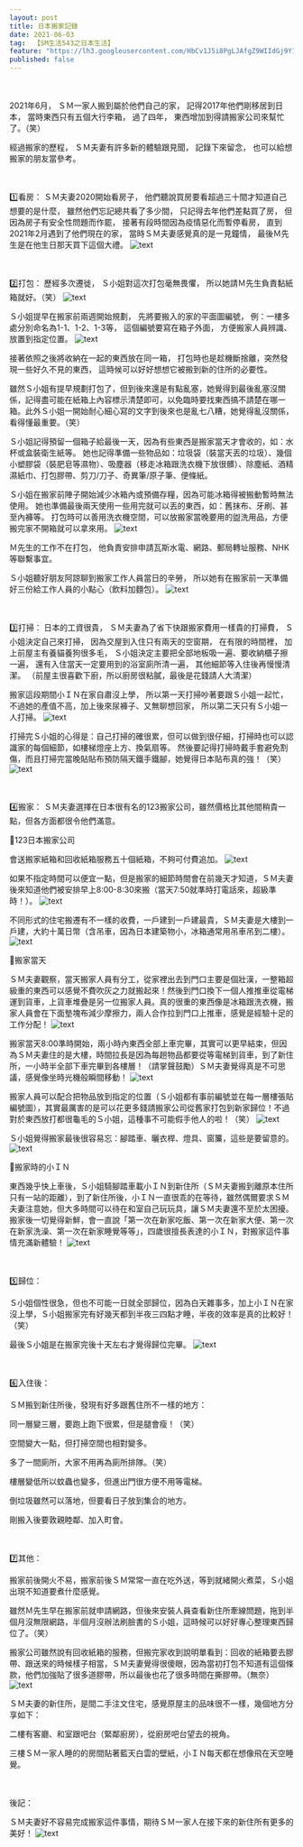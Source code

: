 ```yaml
---
layout: post
title: 日本搬家記錄
date: 2021-06-03
tag:  【SM生活543之日本生活】
feature: "https://lh3.googleusercontent.com/HbCv1J5i8PgLJAfgZ9WIIdGj9Y1xQ7JtftO7SYOX21GHFYl4tImgLQCYQtdTzG3HK7p8sGD0ckspMsrSePSwFEn9lR03Db6VkLPXjC-VJFjXSg8FhPKt5VtJ9hg_EsmSKWiRunlm5aY=w2400"
published: false
---
```


<br><br>
2021年6月，
ＳＭ一家人搬到屬於他們自己的家，
記得2017年他們剛移居到日本，
當時東西只有五個大行李箱，
過了四年，
東西增加到得請搬家公司來幫忙了。（笑）

經過搬家的歷程，
ＳＭ夫妻有許多新的體驗跟見聞，
記錄下來留念，
也可以給想搬家的朋友當參考。


<br><br>
1️⃣看房：
ＳＭ夫妻2020開始看房子，
他們聽說買房要看超過三十間才知道自己想要的是什麼，
雖然他們忘記總共看了多少間，
只記得去年他們差點買了房，
但因為房子有安全性問題而作罷，
接著有段時間因為疫情惡化而暫停看房，
直到2021年2月遇到了他們現在的家，
當時ＳＭ夫妻感覺真的是一見鐘情，
最後Ｍ先生是在他生日那天買下這個大禮。
![text]()


<br><br>
2️⃣打包：
歷經多次遷徙，
Ｓ小姐對這次打包毫無畏懼，
所以她請Ｍ先生負責黏紙箱就好。（笑）
![text]()


Ｓ小姐提早在搬家前兩週開始規劃，
先將要搬入的家的平面圖編號，
例：一樓多處分別命名為1-1、1-2、1-3等，
這個編號要寫在箱子外面，
方便搬家人員辨識、放置到指定位置。
![text]()


接著依照之後將收納在一起的東西放在同一箱，
打包時也是趁機斷捨離，突然發現一些好久不見的東西，
這時候可以好好想想它被搬到新的住所的必要性。


雖然Ｓ小姐有提早規劃打包了，但到後來還是有點亂塞，她覺得到最後亂塞沒關係，記得盡可能在紙箱上內容標示清楚即可，以免臨時要找東西搞不請楚在哪一箱。此外Ｓ小姐一開始耐心細心寫的文字到後來也是亂七八糟，她覺得亂沒關係，看得懂最重要。（笑）


Ｓ小姐記得預留一個箱子給最後一天，因為有些東西是搬家當天才會收的，如：水杯或盒裝衛生紙等。
她也記得準備一些物品如：垃圾袋（裝當天丟的垃圾）、幾個小塑膠袋（裝肥皂等濕物）、吸塵器（移走冰箱跟洗衣機下放很髒）、除塵紙、酒精濕紙巾、打包膠帶、剪刀/刀子、奇異筆/原子筆、便條紙。


Ｓ小姐在搬家前陣子開始減少冰箱內或預備存糧，因為可能冰箱得被搬動暫時無法使用。
她也準備最後兩天使用一些用完就可以丟的東西，如：舊抹布、牙刷、甚至內褲等。
打包時可以善用洗衣機空間，可以放搬家當晚要用的盥洗用品，方便搬完家不開箱就可以拿來用。
![text]()


Ｍ先生的工作不在打包，
他負責安排申請瓦斯水電、網路、郵局轉址服務、NHK等聯繫事宜。


Ｓ小姐聽好朋友阿諒聊到搬家工作人員當日的辛勞，
所以她有在搬家前一天準備好三份給工作人員的小點心（飲料加麵包）。
![text]()

<br><br>
3️⃣打掃：
日本的工資很貴，
ＳＭ夫妻為了省下快跟搬家費用一樣貴的打掃費，
Ｓ小姐決定自己來打掃，
因為交屋到入住只有兩天的空窗期，
在有限的時間裡，
加上前屋主有養貓養狗很多毛，
Ｓ小姐決定主要把全部地板吸一遍、要收納櫃子擦一遍，
還有入住當天一定要用到的浴室廁所清一遍，
其他細節等入住後再慢慢清潔。
（前屋主很喜歡下廚，所以廚房很粘膩，最後是花錢請人大清潔）

搬家這段期間小ＩＮ在家自肅沒上學，
所以第一天打掃吵著要跟Ｓ小姐一起忙，
不過她的產值不高，加上後來尿褲子、又無聊想回家，
所以第二天只有Ｓ小姐一人打掃。
![text]()


打掃完Ｓ小姐的心得是：自己打掃的確很累，但可以做到很仔細，打掃時也可以認識家的每個細節，如樓梯燈座上方、換氣扇等。
然後要記得打掃時戴手套避免割傷，而且打掃完當晚貼貼布預防隔天鐵手鐵腳，她覺得日本貼布真的強！（笑）
![text]()


<br><br>
4️⃣搬家：
ＳＭ夫妻選擇在日本很有名的123搬家公司，雖然價格比其他間稍貴一點，但各方面都很令他們滿意。


🔴123日本搬家公司


會送搬家紙箱和回收紙箱服務五十個紙箱，不夠可付費追加。
![text]()


如果不指定時間可以便宜一點，但是搬家的細節時間會在前幾天才知道，ＳＭ夫妻後來知道他們被安排早上8:00-8:30來搬（當天7:50就準時打電話來，超級準時！）。
![text]()


不同形式的住宅搬遷有不一樣的收費，一戶建到一戶建最貴，ＳＭ夫妻是大樓到一戶建，大約十萬日幣（含吊車，因為日本建築物小，冰箱通常用吊車吊到二樓）。
![text]()


🔴搬家當天


ＳＭ夫妻觀察，當天搬家人員有分工，從家裡出去到門口主要是個壯漢，一整箱超級重的東西可以感覺不費吹灰之力就搬起來！然後到門口換下一個人推推車從電梯運到貨車，上貨車堆疊是另一位搬家人員。真的很重的東西像是冰箱跟洗衣機，搬家人員會在下面墊塊布減少摩擦力，兩人合作拉到門口上推車，感覺是經驗十足的工作分配！
![text]()


搬家當天8:00準時開始，兩小時內東西全部上車完畢，其實可以更早結束，但因為ＳＭ夫妻住的是大樓，時間拉長是因為每趟物品都要從等電梯到貨車，到了新住所，一小時半全部下車完畢到各樓層！（請掌聲鼓勵）ＳＭ夫妻覺得真是不可思議，感覺像坐時光機般瞬間移動！
![text]()


搬家人員可以配合把物品放到指定的位置（Ｓ小姐都有事前編號並在每一層樓張貼編號圖），其實最厲害的是可以花更多錢請搬家公司從舊家打包到新家歸位！不過對於東西放打都很龜毛的Ｓ小姐，這種事不可能假手他人的啦！（笑）
![text]()


Ｓ小姐覺得搬家最後很容易忘：腳踏車、曬衣桿、燈具、窗簾，這些是要留意的。
![text]()


🔴搬家時的小ＩＮ

東西幾乎快上車後，Ｓ小姐騎腳踏車載小ＩＮ到新住所（ＳＭ夫妻搬到離原本住所只有一站的距離），到了新住所後，小ＩＮ一直很乖的在等待，雖然偶爾要求ＳＭ夫妻注意她，但大多時間可以待在和室自己玩玩具，讓ＳＭ夫妻還不至於太困擾。搬家後一切覺得新鮮，會一直說「第一次在新家吃飯、第一次在新家大便、第一次在新家洗澡、第一次在新家睡覺等等」，四歲很擅長表達的小ＩＮ，對搬家這件事情充滿新體驗！
![text]()


<br><br>
5️⃣歸位：


Ｓ小姐個性很急，但也不可能一日就全部歸位，因為白天雜事多，加上小ＩＮ在家沒上學，Ｓ小姐搬家完有好幾天都到半夜三四點才睡，半夜的效率是真的比較好！（笑）


最後Ｓ小姐是在搬家完後十天左右才覺得歸位完畢。
![text]()


<br><br>
6️⃣入住後：


ＳＭ搬到新住所後，發現有好多跟舊住所不一樣的地方：


同一層變三層，要跑上跑下很累，但是腿會瘦！（笑）


空間變大一點，但打掃空間也相對變多。


多了一間廁所，大家不用再為廁所排隊。（笑）


樓層變低所以蚊蟲也變多，但進出門很方便不用等電梯。


倒垃圾雖然可以落地，但要看日子放到集合的地方。


剛搬入後要敦親睦鄰、加入町會。


<br><br>
7️⃣其他：


搬家前後開火不易，搬家前後ＳＭ常常一直在吃外送，等到就緒開火煮菜，Ｓ小姐出現不知道要煮什麼感覺。


雖然Ｍ先生早在搬家前就申請網路，但後來安裝人員查看新住所牽線問題，拖到半個月沒無限網路，半個月沒辦法刷臉書的Ｓ小姐，這時候可以好好專心整理東西歸位了。（笑）


搬家公司雖然說有回收紙箱的服務，但搬完家收到說明單看到：回收的紙箱要去膠帶、跟送來的時候樣子相當，ＳＭ夫妻覺得很傻眼，因為當初打包不知道有這個條款，他們加強貼了很多道膠帶，所以最後也花了很多時間在撕膠帶。（無奈）
![text]()


ＳＭ夫妻的新住所，是間二手注文住宅，感覺原屋主的品味很不一樣，幾個地方分享如下：


二樓有客廳、和室跟吧台（緊鄰廚房），從廚房吧台望去的視角。


三樓ＳＭ一家人睡的的房間貼著藍天白雲的壁紙，小ＩＮ每天都在想像飛在天空睡覺。


<br><br>
後記：

ＳＭ夫妻好不容易完成搬家這件事情，期待ＳＭ一家人在接下來的新住所有更多的美好！
![text]()
